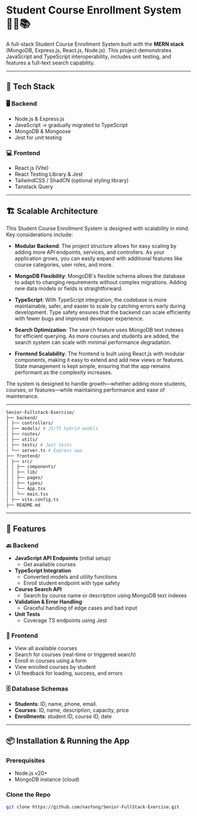 # Student Course Enrollment System 🧑‍🎓📚

A full-stack Student Course Enrollment System built with the **MERN stack** (MongoDB, Express.js, React.js, Node.js). This project demonstrates JavaScript and TypeScript interoperability, includes unit testing, and features a full-text search capability.

---

## 🔧 Tech Stack

### 🖥 Backend

- Node.js & Express.js
- JavaScript → gradually migrated to TypeScript
- MongoDB & Mongoose
- Jest for unit testing

### 💻 Frontend

- React.js (Vite)
- React Testing Library & Jest
- TailwindCSS / ShadCN (optional styling library)
- Tanstack Query

---

## 🏗️ Scalable Architecture

This Student Course Enrollment System is designed with scalability in mind. Key considerations include:

- **Modular Backend**: The project structure allows for easy scaling by adding more API endpoints, services, and controllers. As your application grows, you can easily expand with additional features like course categories, user roles, and more.
- **MongoDB Flexibility**: MongoDB's flexible schema allows the database to adapt to changing requirements without complex migrations. Adding new data models or fields is straightforward.

- **TypeScript**: With TypeScript integration, the codebase is more maintainable, safer, and easier to scale by catching errors early during development. Type safety ensures that the backend can scale efficiently with fewer bugs and improved developer experience.

- **Search Optimization**: The search feature uses MongoDB text indexes for efficient querying. As more courses and students are added, the search system can scale with minimal performance degradation.

- **Frontend Scalability**: The frontend is built using React.js with modular components, making it easy to extend and add new views or features. State management is kept simple, ensuring that the app remains performant as the complexity increases.

The system is designed to handle growth—whether adding more students, courses, or features—while maintaining performance and ease of maintenance.

---
```bash
Senior-Fullstack-Exercise/
├── backend/
│ ├── controllers/
│ ├── models/ # JS/TS hybrid models
│ ├── routes/
│ ├── utils/
│ ├── tests/ # Jest tests
│ └── server.ts # Express app
├── frontend/
│ ├── src/
│ │ ├── components/
│ │ ├── lib/
│ │ ├── pages/
│ │ ├── types/
│ │ └── App.tsx
│ │ └── main.tsx
│ ├── vite.config.ts
├── README.md
```
---

## 🚀 Features

### 🔙 Backend

- **JavaScript API Endpoints** (initial setup)
  - Get available courses
- **TypeScript Integration**
  - Converted models and utility functions
  - Enroll student endpoint with type safety
- **Course Search API**
  - Search by course name or description using MongoDB text indexes
- **Validation & Error Handling**
  - Graceful handling of edge cases and bad input
- **Unit Tests**
  - Coverage TS endpoints using Jest

### 🎨 Frontend

- View all available courses
- Search for courses (real-time or triggered search)
- Enroll in courses using a form
- View enrolled courses by student
- UI feedback for loading, success, and errors

### 🗄️ Database Schemas

- **Students**: ID, name, phone, email.
- **Courses**: ID, name, description, capacity, price
- **Enrollments**: student ID, course ID, date

---

## 📦 Installation & Running the App

### Prerequisites

- Node.js v20+
- MongoDB instance (cloud)

### Clone the Repo

```bash
git clone https://github.com/nasfong/Senior-FullStack-Exercise.git
```

